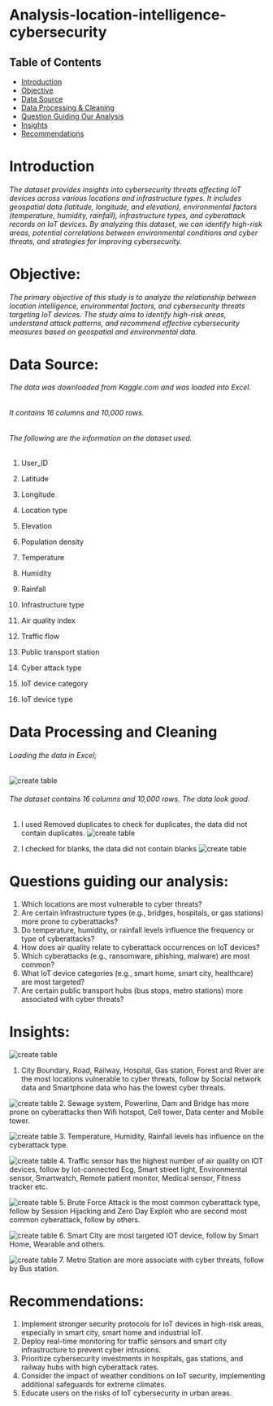 # Analysis-location-intelligence-cybersecurity

## Table of  Contents
- [Introduction](#Introduction)
- [Objective](#Objective)
- [Data Source](#Data-Source)
- [Data Processing & Cleaning](#Data-Processing-&-Cleaning)
- [Question Guiding Our Analysis](#Question-Guiding-Our-Analysis)
- [Insights](#Insights)
- [Recommendations](#Recommendations)


# Introduction
###### The dataset provides insights into cybersecurity threats affecting IoT devices across various locations and infrastructure types. It includes geospatial data (latitude, longitude, and elevation), environmental factors (temperature, humidity, rainfall), infrastructure types, and cyberattack records on IoT devices. By analyzing this dataset, we can identify high-risk areas, potential correlations between environmental conditions and cyber threats, and strategies for improving cybersecurity.

# Objective:
###### The primary objective of this study is to analyze the relationship between location intelligence, environmental factors, and cybersecurity threats targeting IoT devices. The study aims to identify high-risk areas, understand attack patterns, and recommend effective cybersecurity measures based on geospatial and environmental data.

# Data Source:
###### The data was downloaded from Kaggle.com and was loaded into Excel.
###### It contains 16 columns and 10,000 rows.
###### The following are the information on the dataset used.
1.	User_ID
2.	Latitude
3.	Longitude
4.	Location type
5.	Elevation
6.	Population density 
7.	Temperature
8.	Humidity
9.	Rainfall
10.	Infrastructure type
11.	Air quality index
12.	Traffic flow
13.	Public transport station

14.	Cyber attack type
15.	IoT device category
16.	IoT device type 

# Data Processing and Cleaning
###### Loading  the data in Excel;
![create table](https://github.com/teecash001/Analysis-location-intelligence-cybersecurity/blob/main/assets/images/picture%201.png)

 
  
  ###### The dataset contains 16 columns and 10,000 rows. The data look good.

1.	I used Removed duplicates to check for duplicates, the data did not contain duplicates.
![create table](https://github.com/teecash001/Analysis-location-intelligence-cybersecurity/blob/main/assets/images/picture%202.png)
 



3.	I checked for blanks, the data did not contain blanks
![create table](https://github.com/teecash001/Analysis-location-intelligence-cybersecurity/blob/main/assets/images/picture%202.png)



 


# Questions guiding our analysis:
1.	 Which locations are most vulnerable to cyber threats?
2.	 Are certain infrastructure types (e.g., bridges, hospitals, or gas stations) more prone to cyberattacks?
3.	Do temperature, humidity, or rainfall levels influence the frequency or type of cyberattacks?
4.	How does air quality relate to cyberattack occurrences on IoT devices?
5.	Which cyberattacks (e.g., ransomware, phishing, malware) are most common?
6.	What IoT device categories (e.g., smart home, smart city, healthcare) are most targeted?
7.	Are certain public transport hubs (bus stops, metro stations) more associated with cyber threats?


# Insights:
![create table](https://github.com/teecash001/Analysis-location-intelligence-cybersecurity/blob/main/assets/images/NW%20Q1.PNG)
1.	City Boundary, Road, Railway, Hospital, Gas station, Forest and River are the most locations vulnerable to cyber threats, follow by Social network data and Smartphone data who has the lowest cyber threats.





![create table](https://github.com/teecash001/Analysis-location-intelligence-cybersecurity/blob/main/assets/images/NW%20Q2.PNG)
2.	Sewage system, Powerline, Dam and Bridge has more prone on cyberattacks then Wifi hotspot, Cell tower, Data center and Mobile tower.




![create table](https://github.com/teecash001/Analysis-location-intelligence-cybersecurity/blob/main/assets/images/NW%20Q3.PNG)
3.	Temperature, Humidity, Rainfall levels has influence on the cyberattack type.

  



![create table](https://github.com/teecash001/Analysis-location-intelligence-cybersecurity/blob/main/assets/images/NW%20Q4.PNG)
4.	Traffic sensor has the highest number of air quality on IOT devices, follow by Iot-connected Ecg, Smart street light, Environmental sensor, Smartwatch, Remote patient monitor, Medical sensor, Fitness tracker etc.





![create table](https://github.com/teecash001/Analysis-location-intelligence-cybersecurity/blob/main/assets/images/NW%20Q5.PNG)
5.	Brute Force Attack is the most common cyberattack type, follow by Session Hijacking and Zero Day Exploit who are second most common cyberattack, follow by others.

  



![create table](https://github.com/teecash001/Analysis-location-intelligence-cybersecurity/blob/main/assets/images/NW%20Q6.PNG)
6.	Smart City are most targeted IOT device, follow by Smart Home, Wearable and others.





![create table](https://github.com/teecash001/Analysis-location-intelligence-cybersecurity/blob/main/assets/images/NW%20Q7.PNG)
7.	Metro Station are more associate with cyber threats, follow by Bus station.





# Recommendations:
 1. Implement stronger security protocols for IoT devices in high-risk areas, especially in smart city, smart home and industrial IoT.                                              
 2. Deploy real-time monitoring for traffic sensors and smart city infrastructure to prevent cyber intrusions.
 3. Prioritize cybersecurity investments in hospitals, gas stations, and railway hubs with high cyberattack rates.
 4. Consider the impact of weather conditions on IoT security, implementing additional safeguards for extreme climates.
 5. Educate users on the risks of IoT cybersecurity in urban areas.





